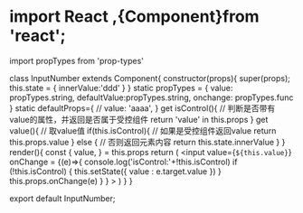 # import React ,{Component}from 'react';
import propTypes from 'prop-types'


class InputNumber extends Component{
    constructor(props){
        super(props);
        this.state = {
            innerValue:'ddd'
        }
    }
    static propTypes = {
        value: propTypes.string,
        defaultValue:propTypes.string,
        onchange: propTypes.func
    }
    static defaultProps={
        // value: 'aaaa',
    }
    get isControl(){
        //  判断是否带有value的属性，并返回是否属于受控组件
        return 'value' in this.props
    }
    get value(){
        // 取value值
        if(this.isControl){
            // 如果是受控组件返回value
            return this.props.value
        } else {
            // 否则返回元素内容
            return this.state.innerValue
        }
    }
    render(){
        const {
            value,
        } = this.props
        return (
           <input 
           value={`${this.value}`} 
           onChange = {(e)=>{
               console.log('isControl:'+!this.isControl)
                if (!this.isControl) {
                    this.setState({
                        value : e.target.value
                    })
                }
               this.props.onChange(e)
           }
        }
           ></input>
        )
    }
}



export default InputNumber;
